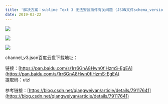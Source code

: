 ```yaml
---
title: '解决方案：sublime Text 3 无法安装插件有关问题 (JSON文件schema_version问题)'
date: 2019-03-22
---   
```

![](https://img-blog.csdnimg.cn/20190322110546706.png?x-oss-processimage/watermark,type_ZmFuZ3poZW5naGVpdGk,shadow_10,text_aHR0cHM6Ly9ibG9nLmNzZG4ubmV0L3h1dG9uZ2Jhbw,size_16,color_FFFFFF,t_70)

![](https://img-blog.csdnimg.cn/20190322110606907.png?x-oss-processimage/watermark,type_ZmFuZ3poZW5naGVpdGk,shadow_10,text_aHR0cHM6Ly9ibG9nLmNzZG4ubmV0L3h1dG9uZ2Jhbw,size_16,color_FFFFFF,t_70)

![](https://img-blog.csdnimg.cn/20190322110815689.png?x-oss-processimage/watermark,type_ZmFuZ3poZW5naGVpdGk,shadow_10,text_aHR0cHM6Ly9ibG9nLmNzZG4ubmV0L3h1dG9uZ2Jhbw,size_16,color_FFFFFF,t_70)

channel\_v3.json百度云盘下载地址：

链接：[https://pan.baidu.com/s/1rr6GnA8Hwn0fiHzmS-EgEA](https://pan.baidu.com/s/1rr6GnA8Hwn0fiHzmS-EgEA)  
提取码：utzl

参考链接：[https://blog.csdn.net/qiangweiyan/article/details/79117641](https://blog.csdn.net/qiangweiyan/article/details/79117641)